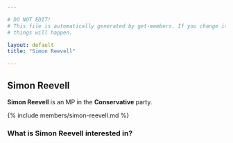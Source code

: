 ```yaml
---

# DO NOT EDIT!
# This file is automatically generated by get-members. If you change it, bad
# things will happen.

layout: default
title: "Simon Reevell"

---
```


## Simon Reevell

**Simon Reevell** is an MP in the **Conservative** party.

{% include members/simon-reevell.md %}

### What is Simon Reevell interested in?


